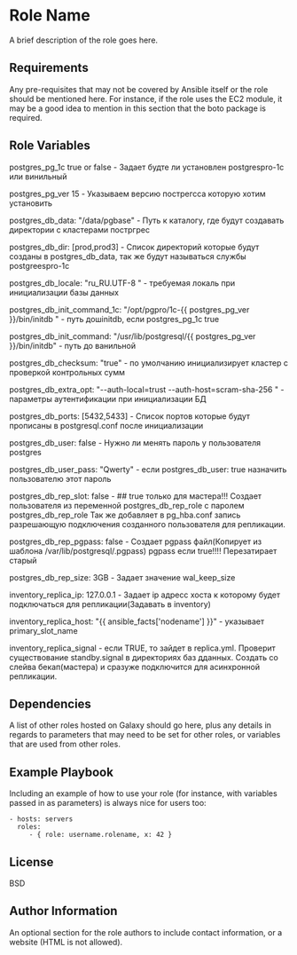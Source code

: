 Role Name
=========

A brief description of the role goes here.

Requirements
------------

Any pre-requisites that may not be covered by Ansible itself or the role should be mentioned here. For instance, if the role uses the EC2 module, it may be a good idea to mention in this section that the boto package is required.

Role Variables
--------------
postgres_pg_1c true or false - Задает будте ли установлен postgrespro-1c или винильный

postgres_pg_ver 15 - Указываем версию пострегсса которую хотим установить

postgres_db_data: "/data/pgbase" - Путь к каталогу, где будут создавать директории с кластерами постргрес

postgres_db_dir: [prod,prod3] - Список директорий которые будут созданы в postgres_db_data, так же будут называться службы postgreespro-1c

postgres_db_locale: "ru_RU.UTF-8 " - требуемая локаль при инициализации базы данных

postgres_db_init_command_1c: "/opt/pgpro/1c-{{ postgres_pg_ver }}/bin/initdb "  - путь дошinitdb, если postgres_pg_1c true

postgres_db_init_command: "/usr/lib/postgresql/{{ postgres_pg_ver }}/bin/initdb" - путь до ванильной

postgres_db_checksum: "true" - по умолчанию инициализирует кластер с проверкой контрольных сумм

postgres_db_extra_opt: "--auth-local=trust --auth-host=scram-sha-256 " - параметры аутентификации при инициализации БД

postgres_db_ports: [5432,5433] - Список портов которые будут прописаны в postgresql.conf после инициализации

postgres_db_user: false  - Нужно ли менять пароль у пользователя postgres

postgres_db_user_pass: "Qwerty" - если postgres_db_user: true назначить пользователю этот пароль

postgres_db_rep_slot: false - ## true только для мастера!!! 
Создает пользователя из переменной postgres_db_rep_role с паролем postgres_db_rep_role
Так же добавляет в  pg_hba.conf запись разрешающую подключения созданного пользователя для репликации.

postgres_db_rep_pgpass: false -  Создает pgpass файл(Копирует из шаблона /var/lib/postgresql/.pgpass) pgpass если true!!!! Перезатирает старый

postgres_db_rep_size: 3GB  - Задает значение wal_keep_size

inventory_replica_ip: 127.0.0.1 - Задает ip адресс хоста к которому будет подключаться для репликации(Задавать в inventory)

inventory_replica_host: "{{ ansible_facts['nodename'] }}" - указывает primary_slot_name

inventory_replica_signal -  если TRUE, то зайдет в replica.yml. Проверит существование standby.signal в директориях баз дданных. Создать со слейва бекап(мастера)  и сразуже подключится для асинхронной репликации.

Dependencies
------------

A list of other roles hosted on Galaxy should go here, plus any details in regards to parameters that may need to be set for other roles, or variables that are used from other roles.

Example Playbook
----------------

Including an example of how to use your role (for instance, with variables passed in as parameters) is always nice for users too:

    - hosts: servers
      roles:
         - { role: username.rolename, x: 42 }

License
-------

BSD

Author Information
------------------

An optional section for the role authors to include contact information, or a website (HTML is not allowed).
